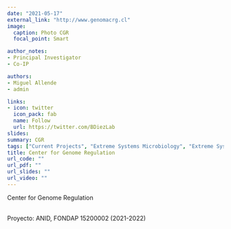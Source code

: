 ```yaml
---
date: "2021-05-17"
external_link: "http://www.genomacrg.cl"
image:
  caption: Photo CGR
  focal_point: Smart

author_notes:
- Principal Investigator
- Co-IP 

authors:
- Miguel Allende 
- admin

links:
- icon: twitter
  icon_pack: fab
  name: Follow
  url: https://twitter.com/BDiezLab
slides: 
summary: CGR
tags: ["Current Projects", "Extreme Systems Microbiology", "Extreme Systems Virology"]
title: Center for Genome Regulation
url_code: ""
url_pdf: ""
url_slides: ""
url_video: ""
---
```


Center for Genome Regulation <br><br>


Proyecto: ANID, FONDAP 15200002 (2021-2022)